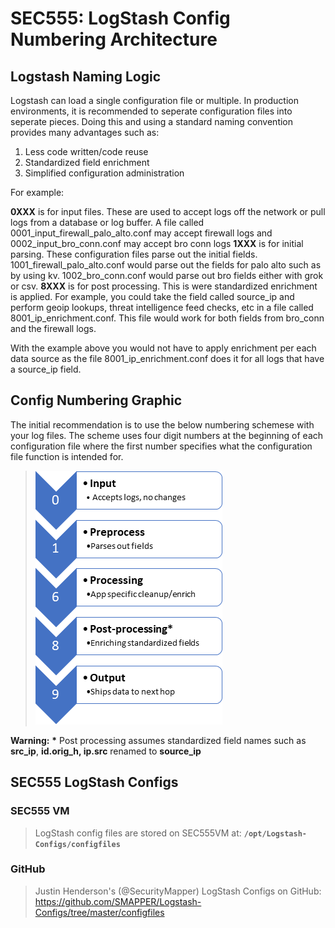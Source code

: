 SEC555: LogStash Config Numbering Architecture
======

Logstash Naming Logic
------
Logstash can load a single configuration file or multiple. In production environments, it is recommended to seperate configuration files into seperate pieces. Doing this and using a standard naming convention provides many advantages such as:

1. Less code written/code reuse
2. Standardized field enrichment
3. Simplified configuration administration

For example:

**0XXX** is for input files. These are used to accept logs off the network or pull logs from a database or log buffer. A file called 0001_input_firewall_palo_alto.conf may accept firewall logs and 0002_input_bro_conn.conf may accept bro conn logs
**1XXX** is for initial parsing. These configuration files parse out the initial fields. 1001_firewall_palo_alto.conf would parse out the fields for palo alto such as by using kv. 1002_bro_conn.conf would parse out bro fields either with grok or csv.
**8XXX** is for post processing. This is were standardized enrichment is applied. For example, you could take the field called source_ip and perform geoip lookups, threat intelligence feed checks, etc in a file called 8001_ip_enrichment.conf. This file would work for both fields from bro_conn and the firewall logs.

With the example above you would not have to apply enrichment per each data source as the file 8001_ip_enrichment.conf does it for all logs that have a source_ip field.

Config Numbering Graphic
------
The initial recommendation is to use the below numbering schemese with your log files. The scheme uses four digit numbers at the beginning of each configuration file where the first number specifies what the configuration file function is intended for.

>   ![](./media/image1.png)



**Warning:** **\*** Post processing assumes standardized field names such as **src\_ip**, **id.orig\_h, ip.src** renamed to **source\_ip**

SEC555 LogStash Configs
------

### **SEC555 VM**
> LogStash config files are stored on SEC555VM at: **`/opt/Logstash-Configs/configfiles`**

### **GitHub**
> Justin Henderson's (@SecurityMapper) LogStash Configs on GitHub:
> <https://github.com/SMAPPER/Logstash-Configs/tree/master/configfiles>
